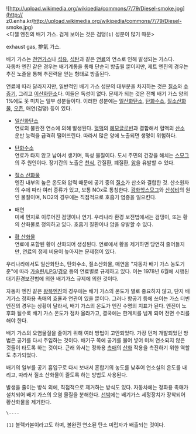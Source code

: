 ![http://upload.wikimedia.org/wikipedia/commons/7/79/Diesel-smoke.jpg](http://
z0.enha.kr/http://upload.wikimedia.org/wikipedia/commons/7/79/Diesel-
smoke.jpg)  
<디젤 엔진의 배기 가스. 검게 보이는 것은 검댕`[1]` 성분이 많기 때문>

exhaust gas, 排氣 가스.  

배기 가스는 [천연가스](%EC%B2%9C%EC%97%B0%EA%B0%80%EC%8A%A4.md)나
[석유](%EC%84%9D%EC%9C%A0.md), [석탄](%EC%84%9D%ED%83%84.md)과 같은
[연료](%EC%97%B0%EB%A3%8C.md)의 연소로 인해 발생되는 가스다.  
자동차 엔진 같은 경우는 배기계통을 통해 단순히 방출될 뿐이지만, 제트 엔진의 경우는 추진 노즐을 통해 추진력을 얻는 형태로 방출된다.

연료에 따라 달라지지만, 일반적인 배기 가스 성분의 대부분을 차지하는 것은 [질소](%EC%A7%88%EC%86%8C.md)와
[수증기](%EC%88%98%EC%A6%9D%EA%B8%B0.md), 그리고
[이산화탄소](%EC%9D%B4%EC%82%B0%ED%99%94%ED%83%84%EC%86%8C.md)다. 이들은 독성이 없다. 문제가
되는 것은 전체 배기 가스 양의 1%에도 못 미치는 일부 성분들이다. 이러한 성분에는
[일산화탄소](%EC%9D%BC%EC%82%B0%ED%99%94%ED%83%84%EC%86%8C.md),
[탄화수소](%ED%83%84%ED%99%94%EC%88%98%EC%86%8C.md), [질소산화물](%EC%A7%88%EC%86%8C%20%EC%82%B0%ED%99%94%EB%AC%BC.md),
[오존](%EC%98%A4%EC%A1%B4.md), 매연(검댕) 등이 있다.

  * [일산화탄소](%EC%9D%BC%EC%82%B0%ED%99%94%ED%83%84%EC%86%8C.md)  
연료의 불완전 연소에 의해 발생된다. [혈액](%ED%98%88%EC%95%A1.md)의
[헤모글로빈](%ED%97%A4%EB%AA%A8%EA%B8%80%EB%A1%9C%EB%B9%88.md)과 결합해서 혈액의
[산소](%EC%82%B0%EC%86%8C.md) 운반 능력을 급격히 떨어뜨린다. 따라서 많은 양에 노출되면 생명이 위험하다.

  * [탄화수소](%ED%83%84%ED%99%94%EC%88%98%EC%86%8C.md)  
연료가 타지 않고 남아서 생기며, 독성 물질이다. 도시 주민의 건강을 해치는
[스모그](%EC%8A%A4%EB%AA%A8%EA%B7%B8.md)의 주 원인이다. 장기간의 노출은
[천식](%EC%B2%9C%EC%8B%9D.md), 간질환, 폐질환, [암](%EC%95%94.md)을 유발할 수 있다.

  * [질소 산화물](%EC%A7%88%EC%86%8C%20%EC%82%B0%ED%99%94%EB%AC%BC.md)  
엔진 내부의 높은 온도와 압력 때문에 공기 중의 [질소](%EC%A7%88%EC%86%8C.md)가 산소와 결합한 것. 산소원자의 수에
따라 여러 종류가 있고, 보통 NOx로 통칭한다. [광화학스모그](%EA%B4%91%ED%99%94%ED%95%99%20%EC%8A%A4%EB%AA%A8%EA%B7%B8.md)와
[산성비](%EC%82%B0%EC%84%B1%EB%B9%84.md)의 원인 물질이며, NO2의 경우에는 직접적으로 호흡기 염증을
일으킨다.

  * 매연  
미세 먼지로 이루어진 검댕이나 연기. 우리나라 환경 보전법에서는 검댕이, 또는 황의 산화물로 정의하고 있다. 호흡기 질환이나 암을 유발할 수
있다.

  * [황 산화물](%ED%99%A9%20%EC%82%B0%ED%99%94%EB%AC%BC.md)  
연료에 포함된 황이 산화되어 생성된다. 연료에서 황을 제거하면 당연히 줄어들지만, 연료의 정제 비용이 높아지는 문제점이 있다.  

우리나라에서도 일산화탄소, 탄화수소, 질소산화물, 매연을 "자동차 배기 가스 농도기준"에 따라 [가솔린](%EA%B0%80%EC%86%94%EB%A6%B0.md)/[LPG](LPG.md)/[경유](%EA%B2%BD%EC%9C%A0.md) 등의 연료별로 규제하고
있다. 이는 1978년 6월에 시행된 대기환경보전법에 의한 배기가스 규제에 의한 것이다.

자동차 엔진 같은 [왕복엔진](%EC%99%95%EB%B3%B5%EC%97%94%EC%A7%84.md)의 경우에는 배기 가스의 온도가
별로 중요하지 않고, 단지 배기가스 정화용 촉매의 효율과 연관이 있을 뿐이다. 그러나 항공기 등에 쓰이는 가스 터빈 엔진의 경우는 상황이
달라서, 배기 가스의 온도가 엔진 수명의 지표가 된다. 엔진이 노후화 될수록 배기 가스 온도가 점차 올라가고, 결국에는 한계치를 넘게 되어
전면 수리를 해야 한다.

배기 가스의 오염물질을 줄이기 위해 여러 방법이 고안되었다. 가장 먼저 개발되었던 방법은 공기를 다시 주입하는 것이다. 배기구 쪽에 공기를
불어 넣어 미처 연소되지 않은 것들이 타도록 하는 것이다. 근래 와서는 정화용 [촉매](%EC%B4%89%EB%A7%A4.md)의
[산화](%EC%82%B0%ED%99%94.md) 작용을 촉진하기 위한 역할도 추가되었다.

배기의 일부를 공기 흡입구로 다시 보내서 혼합기의 농도를 낮추어 연소실의 온도를 내리고, 따라서 질소 산화물이 줄도록 하는 방법도 사용된다.  

발생을 줄이는 방식 외에, 직접적으로 제거하는 방식도 있다. 자동차에는 정화용 촉매가 설치되어 배기 가스의 오염 물질을 분해한다.
[선박](%EC%84%A0%EB%B0%95.md)에는 배기가스 세정장치가 장착되어 황산화물을 제거한다.

`\----`

`[1]` 블랙카본이라고도 하며, 볼완전 연소된 탄소 미립자가 배출되는 것이다.

